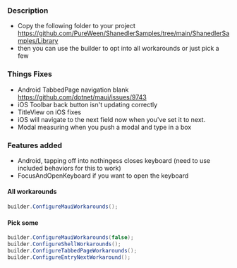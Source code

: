 ### Description 
- Copy the following folder to your project https://github.com/PureWeen/ShanedlerSamples/tree/main/ShanedlerSamples/Library
- then you can use the builder to opt into all workarounds or just pick a few


### Things Fixes
- Android TabbedPage navigation blank https://github.com/dotnet/maui/issues/9743
- iOS Toolbar back button isn't updating correctly
- TitleView on iOS fixes
- iOS will navigate to the next field now when you've set it to next.
- Modal measuring when you push a modal and type in a box

### Features added
- Android, tapping off into nothingess closes keyboard (need to use included behaviors for this to work)
- FocusAndOpenKeyboard if you want to open the keyboard

#### All workarounds

```C#
builder.ConfigureMauiWorkarounds();
```


#### Pick some

```C#
builder.ConfigureMauiWorkarounds(false);
builder.ConfigureShellWorkarounds();
builder.ConfigureTabbedPageWorkarounds();
builder.ConfigureEntryNextWorkaround();
```

